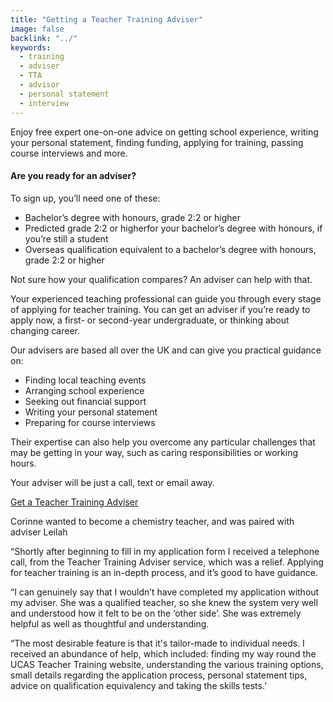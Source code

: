```yaml
---
title: "Getting a Teacher Training Adviser"
image: false
backlink: "../"
keywords:
  - training
  - adviser
  - TTA
  - advisor
  - personal statement
  - interview
---
```


Enjoy free expert one-on-one advice on getting school experience, writing your personal statement, finding funding, applying for training, passing course interviews and more.

#### Are you ready for an adviser?

To sign up, you’ll need one of these:

* Bachelor’s degree with honours, grade 2:2 or higher
* Predicted grade 2:2 or higherfor your bachelor’s degree with honours, if you’re still a student
* Overseas qualification equivalent to a bachelor’s degree with honours, grade 2:2 or higher

Not sure how your qualification compares? An adviser can help with that.

Your experienced teaching professional can guide you through every stage of applying for teacher training. You can get an adviser if you’re ready to apply now, a first- or second-year undergraduate, or thinking about changing career.

Our advisers are based all over the UK and can give you practical guidance on:

* Finding local teaching events	
* Arranging school experience
* Seeking out financial support
* Writing your personal statement
* Preparing for course interviews

Their expertise can also help you overcome any particular challenges that may be getting in your way, such as caring responsibilities or working hours. 

Your adviser will be just a call, text or email away.

<p class="call-to-action__action">
  <a href="/tta-service">Get a Teacher Training <span>Adviser</span></a>
</p>

Corinne wanted to become a chemistry teacher, and was paired with adviser Leilah

“Shortly after beginning to fill in my application form I received a telephone call, from the Teacher Training Adviser service, which was a relief. Applying for teacher training is an in-depth process, and it’s good to have guidance.

“I can genuinely say that I wouldn’t have completed my application without my adviser. She was a qualified teacher, so she knew the system very well and understood how it felt to be on the ‘other side’. She was extremely helpful as well as thoughtful and understanding.

“The most desirable feature is that it's tailor-made to individual needs. I received an abundance of help, which included: finding my way round the UCAS Teacher Training website, understanding the various training options, small details regarding the application process, personal statement tips, advice on qualification equivalency and taking the skills tests.’
